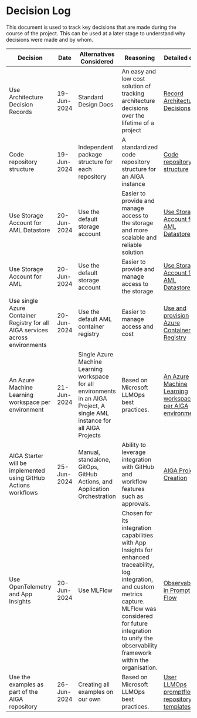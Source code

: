 # Decision Log

This document is used to track key decisions that are made during the course of the project. This can be used at a later
stage to understand why decisions were made and by whom.

| **Decision**                                                                  | **Date**    | **Alternatives Considered**                                                                                                  | **Reasoning**                                                                                                                                                                                                                                | **Detailed doc**                                                                                       | **Made By**             | **Work Required** |
|-------------------------------------------------------------------------------|-------------|------------------------------------------------------------------------------------------------------------------------------|----------------------------------------------------------------------------------------------------------------------------------------------------------------------------------------------------------------------------------------------|--------------------------------------------------------------------------------------------------------|-------------------------|-------------------|
| Use Architecture Decision Records                                             | 19-Jun-2024 | Standard Design Docs                                                                                                         | An easy and low cost solution of tracking architecture decisions over the lifetime of a project                                                                                                                                              | [Record Architecture Decisions](./adrs/001-record-architecture-decisions.md)                           | Dev Team                | NA                |
| Code repository structure                                                     | 19-Jun-2024 | Independent package structure  for each repository                                                                           | A standardized code repository structure for an AIGA instance                                                                                                                                                                                | [Code repository structure](./adrs/002-code-repository-structure.md)                                   | Arpit Gaur, Bhavana Rao | NA                |
| Use Storage Account for AML Datastore                                         | 20-Jun-2024 | Use the default storage account                                                                                              | Easier to provide and manage access to the storage and more scalable and reliable solution                                                                                                                                                   | [Use Storage Account for AML Datastore](./adrs/003-use-and-provision-storage-account.md)               | Avishay Balter          | NA                |
| Use Storage Account for AML                                                   | 20-Jun-2024 | Use the default storage account                                                                                              | Easier to provide and manage access to the storage                                                                                                                                                                                           | [Use Storage Account for AML Datastore](./adrs/003-use-and-provision-storage-account.md)               | Avishay Balter          | NA                |
| Use single Azure Container Registry for all AIGA services across environments | 20-Jun-2024 | Use the default AML container registry                                                                                       | Easier to manage access and cost                                                                                                                                                                                                             | [Use and provision Azure Container Registry](./adrs/004-use-and-provision-azure-container-registry.md) | Avishay Balter          | NA                |
| An Azure Machine Learning workspace per environment                           | 21-Jun-2024 | Single Azure Machine Learning workspace for all environments in an AIGA Project, A single AML instance for all AIGA Projects | Based on Microsoft LLMOps best practices.                                                                                                                                                                                                    | [An Azure Machine Learning workspace per AIGA environment](./adrs/005-single-aml-per-environment.md)   | Avishay Balter          | NA                |
| AIGA Starter will be implemented using GitHub Actions workflows               | 25-Jun-2024 | Manual, standalone, GitOps, GitHub Actions, and Application Orchestration                                                    | Ability to leverage integration with GitHub and workflow features such as approvals.                                                                                                                                                         | [AIGA Project Creation](./adrs/006-aiga-project-creation.md)                                           | Liam Moat               | NA                |
| Use OpenTelemetry and App Insights                                            | 20-Jun-2024 | Use MLFlow                                                                                                                   | Chosen for its integration capabilities with App Insights for enhanced traceability, log integration, and custom metrics capture. MLFlow was considered for future integration to unify the observability framework within the organisation. | [Observability in Prompt Flow](./adrs/007-observability-prompt-flow.md)                                | Dev Team                | NA                |
| Use the examples as part of the AIGA repository                               | 26-Jun-2024 | Creating all examples on our own                                                                                             | Based on Microsoft LLMOps best practices.                                                                                                                                                                                                    | [User LLMOps promptflow repository templates](./adrs/008-llmops-promptflow-template)                   | Shiran Rubin            | NA                |

